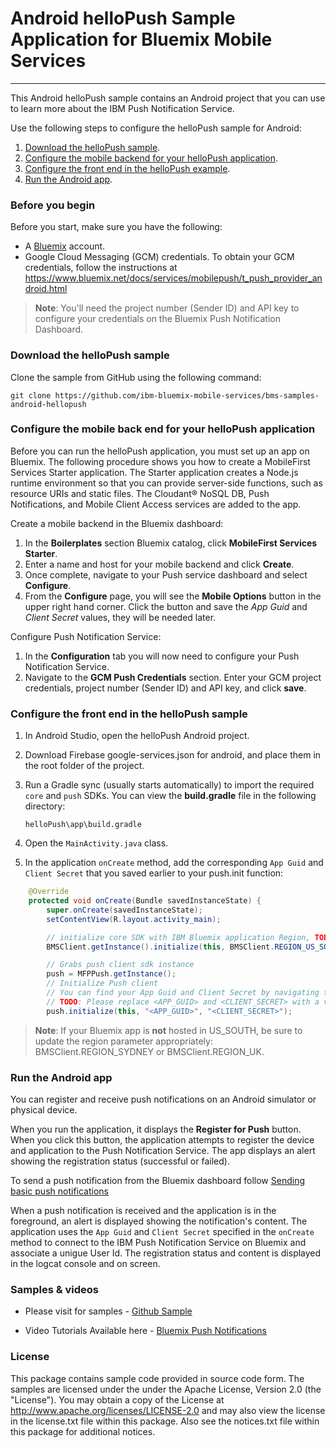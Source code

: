# Android helloPush Sample Application for Bluemix Mobile Services
---
This Android helloPush sample contains an Android project that you can use to learn more about the IBM Push Notification Service.

Use the following steps to configure the helloPush sample for Android:

1. [Download the helloPush sample](#download-the-hellopush-sample).
2. [Configure the mobile backend for your helloPush application](#configure-the-mobile-back-end-for-your-hellopush-application).
3. [Configure the front end in the helloPush example](#configure-the-front-end-in-the-hellopush-sample).
4. [Run the Android app](#run-the-android-app).

### Before you begin
Before you start, make sure you have the following:
- A [Bluemix](http://bluemix.net) account.
- Google Cloud Messaging (GCM) credentials.  To obtain your GCM credentials, follow the instructions at  
https://www.bluemix.net/docs/services/mobilepush/t_push_provider_android.html

>**Note**: You'll need the project number (Sender ID) and API key to configure your credentials on the Bluemix Push Notification Dashboard.

### Download the helloPush sample
Clone the sample from GitHub using the following command:

`git clone https://github.com/ibm-bluemix-mobile-services/bms-samples-android-hellopush`

### Configure the mobile back end for your helloPush application
Before you can run the helloPush application, you must set up an app on Bluemix.  The following procedure shows you how to create a MobileFirst Services Starter application. The Starter application creates a Node.js runtime environment so that you can provide server-side functions, such as resource URIs and static files.  The Cloudant® NoSQL DB, Push Notifications, and Mobile Client Access services are added to the app.

Create a mobile backend in the Bluemix dashboard:

1. In the **Boilerplates** section Bluemix catalog, click **MobileFirst Services Starter**.
2. Enter a name and host for your mobile backend and click **Create**.
3. Once complete, navigate to your Push service dashboard and select  **Configure**.
4. From the **Configure** page, you will see the **Mobile Options** button in the upper right hand corner. Click the button and save the *App Guid* and *Client Secret* values, they will be needed later.

Configure Push Notification Service:

1. In the **Configuration** tab you will now need to configure your Push Notification Service.
2. Navigate to the **GCM Push Credentials** section. Enter your GCM project credentials, project number (Sender ID) and API key, and click **save**.

### Configure the front end in the helloPush sample
1. In Android Studio, open the helloPush Android project.
2. Download Firebase google-services.json for android, and place them in the root folder of the project.
3. Run a Gradle sync (usually starts automatically) to import the required `core` and `push` SDKs. You can view the **build.gradle** file in the following directory:

	`helloPush\app\build.gradle`

4. Open the `MainActivity.java` class.
5. In the application `onCreate` method, add the corresponding `App Guid` and `Client Secret` that you saved earlier to your push.init function:
```Java
	@Override
    protected void onCreate(Bundle savedInstanceState) {
        super.onCreate(savedInstanceState);
        setContentView(R.layout.activity_main);

        // initialize core SDK with IBM Bluemix application Region, TODO: Update region if not using Bluemix US SOUTH
        BMSClient.getInstance().initialize(this, BMSClient.REGION_US_SOUTH);

        // Grabs push client sdk instance
        push = MFPPush.getInstance();
        // Initialize Push client
        // You can find your App Guid and Client Secret by navigating to the Configure section of your Push dashboard, click Mobile Options (Upper Right Hand Corner)
        // TODO: Please replace <APP_GUID> and <CLIENT_SECRET> with a valid App GUID and Client Secret from the Push dashboard Mobile Options
        push.initialize(this, "<APP_GUID>", "<CLIENT_SECRET>");
```

> **Note**: If your Bluemix app is **not** hosted in US_SOUTH, be sure to update the region parameter appropriately: BMSClient.REGION_SYDNEY or BMSClient.REGION_UK.

### Run the Android app
You can register and receive push notifications on an Android simulator or physical device.

When you run the application, it displays the **Register for Push** button. When you click this button, the application attempts to register the device and application to the Push Notification Service. The app displays an alert showing the registration status (successful or failed).

To send a push notification from the Bluemix dashboard follow [Sending basic push notifications](https://www.bluemix.net/docs/services/mobilepush/t_send_push_notifications.html)

When a push notification is received and the application is in the foreground, an alert is displayed showing the notification's content. The application uses the `App Guid` and `Client Secret` specified in the `onCreate` method to connect to the IBM Push Notification Service on Bluemix and associate a unigue User Id. The registration status and content is displayed in the logcat console and on screen.

### Samples & videos

* Please visit for samples - [Github Sample](https://github.com/ibm-bluemix-mobile-services/bms-samples-android-hellopush)

* Video Tutorials Available here - [Bluemix Push Notifications](https://www.youtube.com/channel/UCRr2Wou-z91fD6QOYtZiHGA)


### License
This package contains sample code provided in source code form. The samples are licensed under the under the Apache License, Version 2.0 (the "License"). You may obtain a copy of the License at http://www.apache.org/licenses/LICENSE-2.0 and may also view the license in the license.txt file within this package. Also see the notices.txt file within this package for additional notices.
